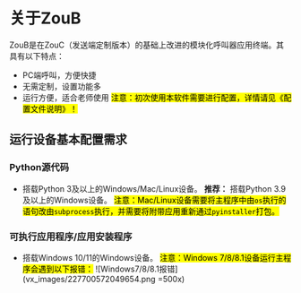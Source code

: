 # 关于ZouB
ZouB是在ZouC（发送端定制版本）的基础上改进的模块化呼叫器应用终端。其具有以下特点：
* PC端呼叫，方便快捷
* 无需定制，设置功能多
* 运行方便，适合老师使用
<mark>注意：初次使用本软件需要进行配置，详情请见《配置文件说明》！</mark>
## 运行设备基本配置需求
### Python源代码
* 搭载Python 3及以上的Windows/Mac/Linux设备。
**推荐：** 搭载Python 3.9及以上的Windows设备。
<mark>注意：Mac/Linux设备需要将主程序中由`os`执行的语句改由`subprocess`执行，并需要将附带应用重新通过`pyinstaller`打包。</mark>
### 可执行应用程序/应用安装程序
* 搭载Windows 10/11的Windows设备。
<mark>注意：Windows 7/8/8.1设备运行主程序会遇到以下报错：</mark>
![Windows7/8/8.1报错](vx_images/227700572049654.png =500x)